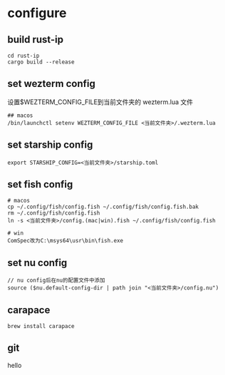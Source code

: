 # configure

## build rust-ip

``` fish
cd rust-ip
cargo build --release
```

## set wezterm config

设置$WEZTERM_CONFIG_FILE到当前文件夹的 wezterm.lua 文件

```fish
## macos
/bin/launchctl setenv WEZTERM_CONFIG_FILE <当前文件夹>/.wezterm.lua
```

## set starship config

```fish
export STARSHIP_CONFIG=<当前文件夹>/starship.toml
```

## set fish config

```fish
# macos
cp ~/.config/fish/config.fish ~/.config/fish/config.fish.bak
rm ~/.config/fish/config.fish
ln -s <当前文件夹>/config.(mac|win).fish ~/.config/fish/config.fish
```

```fish
# win
ComSpec改为C:\msys64\usr\bin\fish.exe
```

## set nu config

```nu
// nu config后在nu的配置文件中添加
source ($nu.default-config-dir | path join "<当前文件夹>/config.nu")
```

## carapace

``` nu
brew install carapace
```

## git

hello
